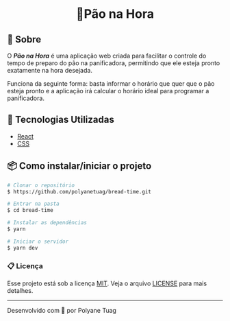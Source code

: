<h1 align="center">
    🍞Pão na Hora
</h1>


<div align="center">
<!--     <img align="center" width='200' src=> -->
   

</div>


## 📝 Sobre
O ***Pão na Hora*** é uma aplicação web criada para facilitar o controle do tempo de preparo do pão na panificadora, permitindo que ele esteja pronto exatamente na hora desejada.

Funciona da seguinte forma: basta informar o horário que quer que o pão esteja pronto e a aplicação irá  calcular o horário ideal para programar a panificadora.


## 🚀 Tecnologias Utilizadas
- [React](https://react.dev/)
- [CSS](https://developer.mozilla.org/pt-BR/docs/Web/CSS)


## 📦 Como instalar/iniciar o projeto

```bash
# Clonar o repositório
$ https://github.com/polyanetuag/bread-time.git

# Entrar na pasta
$ cd bread-time

# Instalar as dependências
$ yarn 

# Iniciar o servidor
$ yarn dev

```

### 📋 Licença

Esse projeto está sob a licença [MIT](https://opensource.org/license/mit). Veja o arquivo [LICENSE](https://docs.github.com/pt/repositories/managing-your-repositorys-settings-and-features/customizing-your-repository/licensing-a-repository) para mais detalhes.

---
Desenvolvido com 💜 por Polyane Tuag
